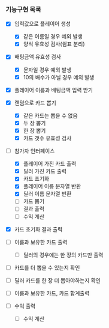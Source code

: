 ### 기능구현 목록
- [x] 입력값으로 플레이어 생성
    - [x] 같은 이름일 경우 예외 발생
    - [x] 양식 유효성 검사(쉼표 분리)
  
- [x] 배팅금액 유효성 검사
    - [x] 문자일 경우 예외 발생
    - [x] 10의 배수가 아닐 경우 예외 발생
  
- [x] 플레이어 이름과 배팅금액 입력 받기

- [x] 랜덤으로 카드 뽑기
    - [x] 같은 카드는 뽑을 수 없음
    - [x] 두 장 뽑기
    - [x] 한 장 뽑기
    - [x] 카드 갯수 유효성 검사
  
- [ ] 참가자 인터페이스
  - [x] 플레이어 가진 카드 출력
  - [x] 딜러 가진 카드 출력
  - [x] 카드 초기화
  - [x] 플레이어 이름 문자열 반환
  - [x] 딜러 이름 문자열 반환
  - [ ] 카드 뽑기
  - [ ] 결과 출력
  - [ ] 수익 계산
  
- [x] 카드 초기화 결과 출력

- [ ] 이름과 보유한 카드 출력
    - [ ] 딜러의 경우에는 한 장의 카드만 출력
  
- [ ] 카드를 더 뽑을 수 있는지 확인

- [ ] 딜러 카드를 한 장 더 뽑아야하는지 확인
  
- [ ] 이름과 보유한 카드, 카드 합계출력 
  
- [ ] 수익 출력
    - [ ] 수익 계산
    

